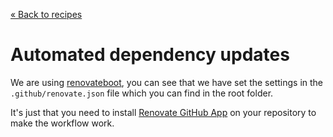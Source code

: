 [&laquo; Back to recipes](https://github.com/bent10/monorepo-starter#recipes)

# Automated dependency updates

We are using [renovateboot](https://github.com/renovatebot/renovate), you can see that we have set the settings in the `.github/renovate.json` file which you can find in the root folder.

It's just that you need to install [Renovate GitHub App](https://github.com/apps/renovate) on your repository to make the workflow work.

<!-- START doctoc -->
<!-- END doctoc -->
